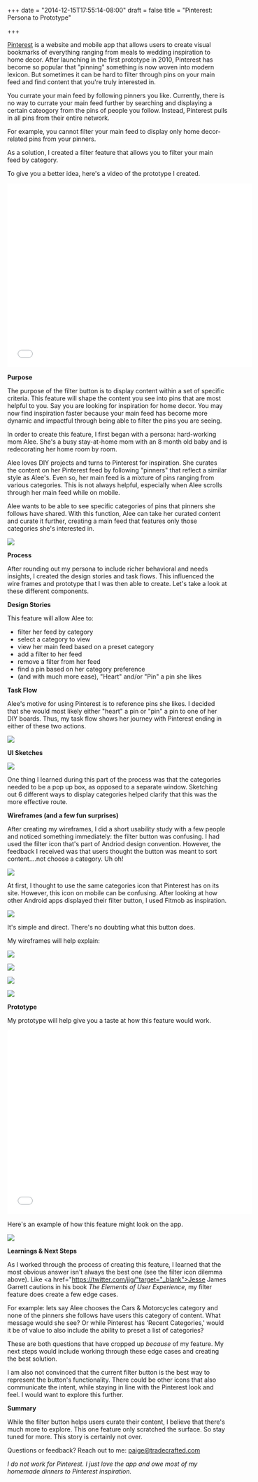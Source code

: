 +++
date = "2014-12-15T17:55:14-08:00"
draft = false
title = "Pinterest: Persona to Prototype"

+++

<a href="http://www.pinterest.com" target="_blank">Pinterest</a> is a website and mobile app that allows users to create visual bookmarks of everything ranging from meals to wedding inspiration to home decor. After launching in the first prototype in 2010, Pinterest has become so popular that "pinning" something is now woven into modern lexicon. But sometimes it can be hard to filter through pins on your main feed and find content that you're truly interested in.
 
You currate your main feed by following pinners you like. Currently, there is no way to currate your main feed further by searching and displaying a certain cateogory from the pins of people you follow. Instead, Pinterest pulls in all pins from their entire network. 

For example, you cannot filter your main feed to display only home decor-related pins from your pinners.

As a solution, I created a filter feature that allows you to filter your main feed by category. 

To give you a better idea, here's a video of the prototype I created. 
<iframe width="560" height="420" src="//www.youtube.com/embed/o3G0VbCgDjo" frameborder="0" allowfullscreen></iframe>

**Purpose**The purpose of the filter button is to display content within a set of specific criteria. This feature will shape the content you see into pins that are most helpful to you. Say you are looking for inspiration for home decor. You may now find inspiration faster because your main feed has become more dynamic and impactful through being able to filter the pins you are seeing. 

In order to create this feature, I first began with a persona: hard-working mom Alee. She's a busy stay-at-home mom with an 8 month old baby and is redecorating her home room by room. Alee loves DIY projects and turns to Pinterest for inspiration. She curates the content on her Pinterest feed by following "pinners" that reflect a similar style as Alee's. Even so, her main feed is a mixture of pins ranging from various categories. This is not always helpful, especially when Alee scrolls through her main feed while on mobile. Alee wants to be able to see specific categories of pins that pinners she follows have shared. With this function, Alee can take her curated content and curate it further, creating a main feed that features only those categories she's interested in. <a href="/images/AleePersona.jpg" data-lightbox="persona" data-title="Alee Persona"><img src="/images/AleePersona.jpg"/></a>
**Process**After rounding out my persona to include richer behavioral and needs insights, I created the design stories and task flows. This influenced the wire frames and prototype that I was then able to create. Let's take a look at these different components.**Design Stories**This feature will allow Alee to:
- filter her feed by category- select a category to view- view her main feed based on a preset category- add a filter to her feed- remove a filter from her feed- find a pin based on her category preference - (and with much more ease), "Heart" and/or "Pin" a pin she likes  **Task Flow**Alee's motive for using Pinterest is to reference pins she likes. I decided that she would most likely either "heart" a pin or "pin" a pin to one of her DIY boards. Thus, my task flow shows her journey with Pinterest ending in either of these two actions. <a href="/images/Pinterest Task Flow.jpg" data-lightbox="task-flow" data-title="Pinterest Task Flow"><img src="/images/Pinterest Task Flow.jpg"/></a>**UI Sketches**<a href="/images/WireFrames.jpg" data-lightbox="wireFrames" data-title="WireFrames"><img src="/images/WireFrames.jpg"/></a>
One thing I learned during this part of the process was that the categories needed to be a pop up box, as opposed to a separate window. Sketching out 6 different ways to display categories helped clarify that this was the more effective route. **Wireframes (and a few fun surprises)**After creating my wireframes, I did a short usability study with a few people and noticed something immediately: the filter button was confusing. I had used the filter icon that's part of Andriod design convention. However, the feedback I received was that users thought the button was meant to sort content....not choose a category. Uh oh!<a href="/images/FilterExample.jpg" data-lightbox="filter-example" data-title="Filter Example"><img src="/images/FilterExample.jpg"/></a>At first, I thought to use the same categories icon that Pinterest has on its site. However, this icon on mobile can be confusing. After looking at how other Android apps displayed their filter button, I used Fitmob as inspiration. <a href="/images/FitmobExample.png" data-lightbox="fitmob-example" data-title="Fitmob Example"><img src="/images/FitmobExample.png"/></a>It's simple and direct. There's no doubting what this button does. My wireframes will help explain:

<a href="/images/Wireframes 1.jpg" data-lightbox="wireframes-group" data-title="Wireframe 1"><img src="/images/Wireframes 1.jpg"/></a>

<a href="/images/Wireframes 2.jpg" data-lightbox="wireframes-group" data-title="Wireframe 2"><img src="/images/Wireframes 2.jpg"/></a>

<a href="/images/Wireframes 3.jpg" data-lightbox="wireframes-group" data-title="Wireframe 3"><img src="/images/Wireframes 3.jpg"/></a>

<a href="/images/Wireframes 4.jpg" data-lightbox="wireframes-group" data-title="Wireframe 4"><img src="/images/Wireframes 4.jpg"/></a>
**Prototype**My prototype will help give you a taste at how this feature would work. <iframe width="560" height="420" src="//www.youtube.com/embed/o3G0VbCgDjo" frameborder="0" allowfullscreen></iframe>Here's an example of how this feature might look on the app.<a href="/images/HighFidelity.jpg" data-lightbox="high-fidelity" data-title="High Fidelity"><img src="/images/HighFidelity.jpg"/></a>
**Learnings & Next Steps**As I worked through the process of creating this feature, I learned that the most obvious answer isn't always the best one (see the filter icon dilemma above). Like <a href="https://twitter.com/jjg/"target="_blank">Jesse James Garrett</a> cautions in his book *The Elements of User Experience*, my filter feature does create a few edge cases. 

For example: lets say Alee chooses the Cars & Motorcycles category and none of the pinners she follows have users this category of content. What message would she see? Or while Pinterest has 'Recent Categories,' would it be of value to also include the ability to preset a list of categories?These are both questions that have cropped up *because* of my feature. My next steps would include working through these edge cases and creating the best solution. I am also not convinced that the current filter button is the best way to represent the button's functionality. There could be other icons that also communicate the intent, while staying in line with the Pinterest look and feel. I would want to explore this further. **Summary**While the filter button helps users curate their content, I believe that there's much more to explore. This one feature only scratched the surface. So stay tuned for more. This story is certainly not over. Questions or feedback? Reach out to me: <a href="https://paige@tradecrafted.com/" target="_blank">paige@tradecrafted.com</a>*I do not work for Pinterest. I just love the app and owe most of my homemade dinners to Pinterest inspiration.*


